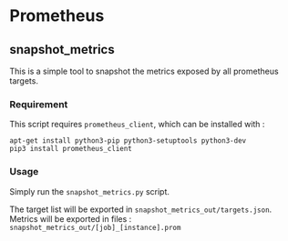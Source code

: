
# Prometheus

## snapshot_metrics

This is a simple tool to snapshot the metrics exposed by all prometheus targets.

### Requirement

This script requires `prometheus_client`, which can be installed with :
```
apt-get install python3-pip python3-setuptools python3-dev
pip3 install prometheus_client
```

### Usage

Simply run the `snapshot_metrics.py` script.

The target list will be exported in `snapshot_metrics_out/targets.json`.
Metrics will be exported in files : `snapshot_metrics_out/[job]_[instance].prom`
